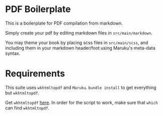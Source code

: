 PDF Boilerplate
===============

This is a boilerplate for PDF compilation from markdown.

Simply create your pdf by editing markdown files in `src/main/markdown`.

You may theme your book by placing scss files in `src/main/scss`, and including them in your markdown header/foot using Maruku's meta-data syntax.

Requirements
============

This suite uses `wkhtmltopdf` and `Maruku`. `bundle install` to get everything but `wkhtmltopdf`.

Get `wkhtmltopdf` [here](http://wkhtmltopdf.org/). In order for the script to work, make sure that `which` can find `wkhtmltopdf`.
